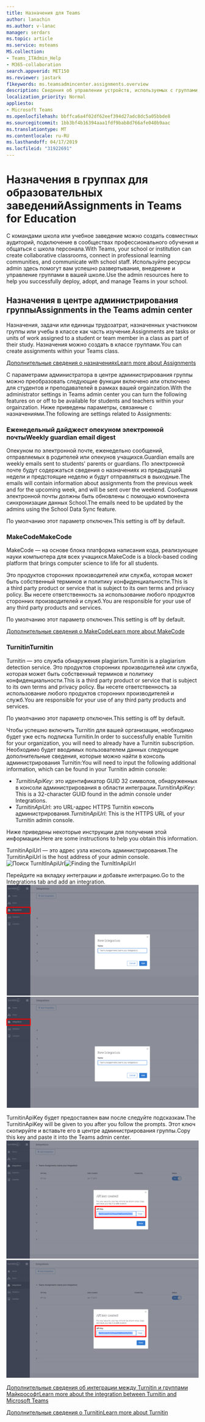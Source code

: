 ```yaml
---
title: Назначения для Teams
author: lanachin
ms.author: v-lanac
manager: serdars
ms.topic: article
ms.service: msteams
MS.collection:
- Teams_ITAdmin_Help
- M365-collaboration
search.appverid: MET150
ms.reviewer: jastark
f1keywords: ms.teamsadmincenter.assignments.overview
description: Сведения об управлении устройств, используемых с группами в организации.
localization_priority: Normal
appliesto:
- Microsoft Teams
ms.openlocfilehash: bbffca6a4f02df62eef394d27adc8dc5a05bbde8
ms.sourcegitcommit: 1bb3bf4b16394aaa1fdf9bab8d766afe040b9aac
ms.translationtype: MT
ms.contentlocale: ru-RU
ms.lasthandoff: 04/17/2019
ms.locfileid: "31922691"
---
```

# <a name="assignments-in-teams-for-education"></a><span data-ttu-id="33e34-103">Назначения в группах для образовательных заведений</span><span class="sxs-lookup"><span data-stu-id="33e34-103">Assignments in Teams for Education</span></span>

<span data-ttu-id="33e34-104">С командами школа или учебное заведение можно создать совместных аудиторий, подключение в сообществах профессионального обучения и общаться с школа персонала.</span><span class="sxs-lookup"><span data-stu-id="33e34-104">With Teams, your school or institution can create collaborative classrooms, connect in professional learning communities, and communicate with school staff.</span></span> <span data-ttu-id="33e34-105">Используйте ресурсы admin здесь помогут вам успешно развертывания, внедрение и управление группами в вашей школе.</span><span class="sxs-lookup"><span data-stu-id="33e34-105">Use the admin resources here to help you successfully deploy, adopt, and manage Teams in your school.</span></span>  

## <a name="assignments-in-the-teams-admin-center"></a><span data-ttu-id="33e34-106">Назначения в центре администрирования группы</span><span class="sxs-lookup"><span data-stu-id="33e34-106">Assignments in the Teams admin center</span></span>
<span data-ttu-id="33e34-107">Назначения, задачи или единицы трудозатрат, назначенных участником группы или учебы в классе как часть изучение.</span><span class="sxs-lookup"><span data-stu-id="33e34-107">Assignments are tasks or units of work assigned to a student or team member in a class as part of their study.</span></span> <span data-ttu-id="33e34-108">Назначения можно создать в классе группами.</span><span class="sxs-lookup"><span data-stu-id="33e34-108">You can create assignments within your Teams class.</span></span>

[<span data-ttu-id="33e34-109">Дополнительные сведения о назначениях</span><span class="sxs-lookup"><span data-stu-id="33e34-109">Learn more about Assignments</span></span>](https://support.office.com/article/microsoft-teams-5aa4431a-8a3c-4aa5-87a6-b6401abea114?ui=en-US&rs=en-IE&ad=IE#ID0EAABAAA=Assignments)

<span data-ttu-id="33e34-110">С параметрами администратора в центре администрирования группы можно преобразовать следующие функции включено или отключено для студентов и преподавателей в рамках вашей orgainzation.</span><span class="sxs-lookup"><span data-stu-id="33e34-110">With the administrator settings in Teams admin center you can turn the following features on or off to be available for students and teachers within your orgainzation.</span></span> <span data-ttu-id="33e34-111">Ниже приведены параметры, связанные с назначениями.</span><span class="sxs-lookup"><span data-stu-id="33e34-111">The following are settings related to Assignments:</span></span>

### <a name="weekly-guardian-email-digest"></a><span data-ttu-id="33e34-112">Еженедельный дайджест опекуном электронной почты</span><span class="sxs-lookup"><span data-stu-id="33e34-112">Weekly guardian email digest</span></span>
<span data-ttu-id="33e34-113">Опекуном по электронной почте, еженедельно сообщений, отправляемых в родителей или опекунов учащихся.</span><span class="sxs-lookup"><span data-stu-id="33e34-113">Guardian emails are weekly emails sent to students' parents or guardians.</span></span> <span data-ttu-id="33e34-114">По электронной почте будут содержаться сведения о назначениях из предыдущей недели и предстоящие неделю и будут отправляться в выходные.</span><span class="sxs-lookup"><span data-stu-id="33e34-114">The emails will contain information about assignments from the previous week and for the upcoming week, and will be sent over the weekend.</span></span> <span data-ttu-id="33e34-115">Сообщения электронной почты должны быть обновлены с помощью компонента синхронизации данных School.</span><span class="sxs-lookup"><span data-stu-id="33e34-115">The emails need to be updated by the admins using the School Data Sync feature.</span></span>

<span data-ttu-id="33e34-116">По умолчанию этот параметр отключен.</span><span class="sxs-lookup"><span data-stu-id="33e34-116">This setting is off by default.</span></span>

### <a name="makecode"></a><span data-ttu-id="33e34-117">MakeCode</span><span class="sxs-lookup"><span data-stu-id="33e34-117">MakeCode</span></span>
<span data-ttu-id="33e34-118">MakeCode — на основе блока платформа написания кода, реализующее науки компьютера для всех учащихся.</span><span class="sxs-lookup"><span data-stu-id="33e34-118">MakeCode is a block-based coding platform that brings computer science to life for all students.</span></span> 

<span data-ttu-id="33e34-119">Это продуктов сторонних производителей или служба, которая может быть собственный терминов и политику конфиденциальности.</span><span class="sxs-lookup"><span data-stu-id="33e34-119">This is a third party product or service that is subject to its own terms and privacy policy.</span></span> <span data-ttu-id="33e34-120">Вы несете ответственность за использование любого продуктов сторонних производителей и служб.</span><span class="sxs-lookup"><span data-stu-id="33e34-120">You are responsible for your use of any third party products and services.</span></span>

<span data-ttu-id="33e34-121">По умолчанию этот параметр отключен.</span><span class="sxs-lookup"><span data-stu-id="33e34-121">This setting is off by default.</span></span>

[<span data-ttu-id="33e34-122">Дополнительные сведения о MakeCode</span><span class="sxs-lookup"><span data-stu-id="33e34-122">Learn more about MakeCode</span></span>](https://www.microsoft.com/${locale}/makecode)

### <a name="turnitin"></a><span data-ttu-id="33e34-123">Turnitin</span><span class="sxs-lookup"><span data-stu-id="33e34-123">Turnitin</span></span>

<span data-ttu-id="33e34-124">Turnitin — это служба обнаружения plagiarism.</span><span class="sxs-lookup"><span data-stu-id="33e34-124">Turnitin is a plagiarism detection service.</span></span> <span data-ttu-id="33e34-125">Это продуктов сторонних производителей или служба, которая может быть собственный терминов и политику конфиденциальности.</span><span class="sxs-lookup"><span data-stu-id="33e34-125">This is a third party product or service that is subject to its own terms and privacy policy.</span></span> <span data-ttu-id="33e34-126">Вы несете ответственность за использование любого продуктов сторонних производителей и служб.</span><span class="sxs-lookup"><span data-stu-id="33e34-126">You are responsible for your use of any third party products and services.</span></span>

<span data-ttu-id="33e34-127">По умолчанию этот параметр отключен.</span><span class="sxs-lookup"><span data-stu-id="33e34-127">This setting is off by default.</span></span>

<span data-ttu-id="33e34-128">Чтобы успешно включить Turnitin для вашей организации, необходимо будет уже есть подписка Turnitin.</span><span class="sxs-lookup"><span data-stu-id="33e34-128">In order to successfully enable Turnitin for your organization, you will need to already have a Turnitin subscription.</span></span> <span data-ttu-id="33e34-129">Необходимо будет вводимых пользователем данных следующие дополнительные сведения, которые можно найти в консоль администрирования Turnitin:</span><span class="sxs-lookup"><span data-stu-id="33e34-129">You will need to input the following additional information, which can be found in your Turnitin admin console:</span></span>

  * <span data-ttu-id="33e34-130">_TurnitinApiKey_: это идентификатор GUID 32 символов, обнаруженных в консоли администрирования в области интеграции.</span><span class="sxs-lookup"><span data-stu-id="33e34-130">_TurnitinApiKey_: This is a 32-character GUID found in the admin console under Integrations.</span></span>
  * <span data-ttu-id="33e34-131">_TurnitinApiUrl_: это URL-адрес HTTPS Turnitin консоль администрирования.</span><span class="sxs-lookup"><span data-stu-id="33e34-131">_TurnitinApiUrl_: This is the HTTPS URL of your Turnitin admin console.</span></span>

<span data-ttu-id="33e34-132">Ниже приведены некоторые инструкции для получения этой информации.</span><span class="sxs-lookup"><span data-stu-id="33e34-132">Here are some instructions to help you obtain this information.</span></span>

<span data-ttu-id="33e34-133">TurnitinApiUrl — это адрес узла консоль администрирования.</span><span class="sxs-lookup"><span data-stu-id="33e34-133">The TurnitinApiUrl is the host address of your admin console.</span></span>
<span data-ttu-id="33e34-134">![Поиск TurnItInApiUrl](./educationImages/Assignments_mopo_turnitin1.png)</span><span class="sxs-lookup"><span data-stu-id="33e34-134">![Finding the TurnItInApiUrl](./educationImages/Assignments_mopo_turnitin1.png)</span></span>

<span data-ttu-id="33e34-135">Перейдите на вкладку интеграции и добавьте интеграцию.</span><span class="sxs-lookup"><span data-stu-id="33e34-135">Go to the Integrations tab and add an integration.</span></span>
<span data-ttu-id="33e34-136">![Поиск TurnItInApiUrl](./educationImages/Assignments_mopo_turnitin2.png)</span><span class="sxs-lookup"><span data-stu-id="33e34-136">![Finding the TurnItInApiUrl](./educationImages/Assignments_mopo_turnitin2.png)</span></span>

<span data-ttu-id="33e34-137">TurnitinApiKey будет предоставлен вам после следуйте подсказкам.</span><span class="sxs-lookup"><span data-stu-id="33e34-137">The TurnitinApiKey will be given to you after you follow the prompts.</span></span> <span data-ttu-id="33e34-138">Этот ключ скопируйте и вставьте его в центре администрирования группы.</span><span class="sxs-lookup"><span data-stu-id="33e34-138">Copy this key and paste it into the Teams admin center.</span></span> 
<span data-ttu-id="33e34-139">![Поиск TurnItInApiUrl](./educationImages/Assignments_mopo_turnitin3.png)</span><span class="sxs-lookup"><span data-stu-id="33e34-139">![Finding the TurnItInApiUrl](./educationImages/Assignments_mopo_turnitin3.png)</span></span>

[<span data-ttu-id="33e34-140">Дополнительные сведения об интеграции между Turnitin и группами Майкрософт</span><span class="sxs-lookup"><span data-stu-id="33e34-140">Learn more about the integration between Turnitin and Microsoft Teams</span></span>](https://www.turnitin.com/products/feedback-studio/microsoft-teams-integration)

[<span data-ttu-id="33e34-141">Дополнительные сведения о Turnitin</span><span class="sxs-lookup"><span data-stu-id="33e34-141">Learn more about Turnitin</span></span>](https://www.turnitin.com/)